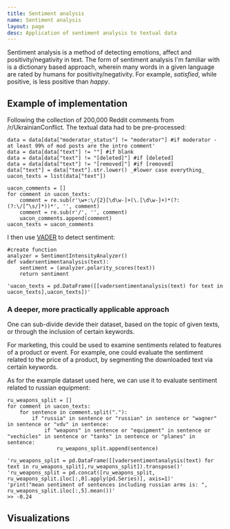 ```yaml
---
title: Sentiment analysis
name: Sentiment analysis
layout: page
desc: Application of sentiment analysis to textual data
---
```

Sentiment analysis is a method of detecting emotions, affect and positivity/negativity in text. The form of sentiment analysis I'm familiar with is a dictionary based approach, wherein many words in a given language are rated by humans for positivity/negativity. For example, _satisfied_, while positive, is less positive than _happy_.

<h2>Example of implementation</h2>
Following the collection of 200,000 Reddit comments from /r/UkrainianConflict. The textual data had to be pre-processed:

	data = data[data["moderator_status"] != "moderator"] #if moderator - at least 99% of mod posts are the intro comment'
    data = data[data["text"] != ""] #if blank
    data = data[data["text"] != "[deleted]"] #if [deleted]
    data = data[data["text"] != "[removed]"] #if [removed]
    data["text"] = data["text"].str.lower() _#lower case everything_
	uacon_texts = list(data["text"])
	
    uacon_comments = []
    for comment in uacon_texts:
        comment = re.sub(r'\w+:\/{2}[\d\w-]+(\.[\d\w-]+)*(?:(?:\/[^\s/]*))*', '', comment)
        comment = re.sub(r'/', '', comment)
        uacon_comments.append(comment)
    uacon_texts = uacon_comments

I then use [VADER](https://github.com/cjhutto/vaderSentiment) to detect sentiment:

	#create function
    analyzer = SentimentIntensityAnalyzer()
    def vadersentimentanalysis(text):
        sentiment = (analyzer.polarity_scores(text))
        return sentiment

	'uacon_texts = pd.DataFrame([[vadersentimentanalysis(text) for text in uacon_texts],uacon_texts])'


<h3>A deeper, more practically applicable approach</h3>
One can sub-divide devide their dataset, based on the topic of given texts, or through the inclusion of certain keywords.

For marketing, this could be used to examine sentiments related to features of a product or event. For example, one could evaluate the sentiment related to the price of a product, by segmenting the downloaded text via certain keywords.

As for the example dataset used here, we can use it to evaluate sentiment related to russian equipment:

    ru_weapons_split = []
    for comment in uacon_texts:
        for sentence in comment.split("."):
            if "russia" in sentence or "russian" in sentence or "wagner" in sentence or "vdv" in sentence:
                if "weapons" in sentence or "equipment" in sentence or "vechicles" in sentence or "tanks" in sentence or "planes" in sentence:
                    ru_weapons_split.append(sentence)
    
    'ru_weapons_split = pd.DataFrame([[vadersentimentanalysis(text) for text in ru_weapons_split],ru_weapons_split]).transpose()'
    'ru_weapons_split = pd.concat([ru_weapons_split, ru_weapons_split.iloc[:,0].apply(pd.Series)], axis=1)'
    'print("mean sentiment of sentences including russian arms is: ", ru_weapons_split.iloc[:,5].mean())'
	>> -0.24

<h2>Visualizations</h2>

